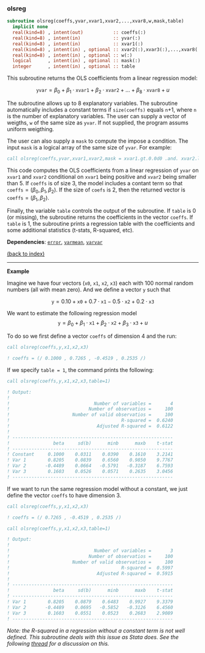 
### olsreg

```fortran
subroutine olsreg(coeffs,yvar,xvar1,xvar2,...,xvar8,w,mask,table)
  implicit none
  real(kind=8) , intent(out)           :: coeffs(:)
  real(kind=8) , intent(in)            :: yvar(:)
  real(kind=8) , intent(in)            :: xvar1(:)
  real(kind=8) , intent(in) , optional :: xvar2(:),xvar3(:),...,xvar8(:)
  real(kind=8) , intent(in) , optional :: w(:)     
  logical      , intent(in) , optional :: mask(:)
  integer      , intent(in) , optional :: table
```

This subroutine returns the OLS coefficients from a linear regression model:

$$\texttt{yvar} = \beta_0 + \beta_1 \cdot \texttt{xvar1} + \beta_2 \cdot\texttt{xvar2} + ... + \beta_8 \cdot\texttt{xvar8} + u$$

The subroutine allows up to 8 explanatory variables. The subroutine automatically includes a constant terms if ```size(coeffs)``` equals ```n```+1, where ```n``` is the number of explanatory variables. The user can supply a vector of weigths, ```w``` of the same size as ```yvar```. If not supplied, the program assums uniform weigthing.

The user can also supply a ```mask``` to compute the impose a condition. The input ```mask``` is a logical array of the same size of ```yvar```. For example:

```fortran
call olsreg(coeffs,yvar,xvar1,xvar2,mask = xvar1.gt.0.0d0 .and. xvar2.lt.5.0d0)
```

This code computes the OLS coefficients from a linear regression of ```yvar``` on ```xvar1``` and ```xvar2``` conditional on ```xvar1``` being positive and ```xvar2``` being smaller than 5. If ```coeffs``` is of size 3, the model includes a contant term so that $\texttt{coeffs} = (\beta_0,\beta_1,\beta_2)$. If the size of ```coefs``` is 2, then the returned vector is $\texttt{coeffs} = (\beta_1,\beta_2)$.

Finally, the variable ```table``` controls the output of the subroutine. If ```table``` is 0 (or missing), the subroutine returns the coefficients in the vector ```coeffs```. If ```table``` is 1, the subroutine prints a regression table with the coefficients and some additional statistics (t-stats, R-squared, etc).

**Dependencies**: [```error```](error.md), [```varmean```](varmean.md),  [```varvar```](varvar.md)

[(back to index)](../index.md)

---

**Example**

Imagine we have four vectors (```x0```, ```x1```, ```x2```, ```x3```) each with 100 normal random numbers (all with mean zero). And we define a vector ```y``` such that

$$\texttt{y} = 0.10 + \texttt{x0} + 0.7\cdot\texttt{x1} - 0.5\cdot \texttt{x2} + 0.2\cdot\texttt{x3}$$

We want to estimate the following regression model 
$$\texttt{y} = \beta_0 + \beta_1 \cdot \texttt{x1} + \beta_2 \cdot\texttt{x2} +  \beta_3 \cdot\texttt{x3} + u$$

To do so we first define a vector ```coeffs``` of dimension 4 and the run:

```fortran
call olsreg(coeffs,y,x1,x2,x3)

! coeffs = (/ 0.1000 , 0.7265 , -0.4519 , 0.2535 /)
```
If we specify ```table = 1```, the command prints the following:
```fortran
call olsreg(coeffs,y,x1,x2,x3,table=1)

! Output:
!
!                               Number of variables =       4
!                             Number of observatios =     100
!                       Number of valid observatios =     100
!                                         R-squared =  0.6240
!                                Adjusted R-squared =  0.6122
!   
! -----------------------------------------------------------
!                beta     sd(b)      minb      maxb    t-stat
! -----------------------------------------------------------
! Constant     0.1000    0.0311    0.0390    0.1610    3.2141
! Var 1        0.8205    0.0839    0.6560    0.9850    9.7767
! Var 2       -0.4489    0.0664   -0.5791   -0.3187    6.7593
! Var 3        0.1603    0.0526    0.0571    0.2635    3.0456
! -----------------------------------------------------------
```

If we want to run the same regression model without a constant, we just define the vector ```coeffs``` to have dimension 3. 

```fortran
call olsreg(coeffs,y,x1,x2,x3)

! coeffs = (/ 0.7265 , -0.4519 , 0.2535 /)

call olsreg(coeffs,y,x1,x2,x3,table=1)

! Output:
!   
!                               Number of variables =       3
!                             Number of observatios =     100
!                       Number of valid observatios =     100
!                                         R-squared =  0.5997
!                                Adjusted R-squared =  0.5915
!   
! -----------------------------------------------------------
!                beta     sd(b)      minb      maxb    t-stat
! -----------------------------------------------------------
! Var 1        0.8205    0.0879    0.6483    0.9927    9.3379
! Var 2       -0.4489    0.0695   -0.5852   -0.3126    6.4560
! Var 3        0.1603    0.0551    0.0523    0.2683    2.9089
! -----------------------------------------------------------
```
_Note: the R-squared in a regression without a constant term is not well defined. This subroutine deals with this issue as Stata does. See the following [thread](https://www.statalist.org/forums/forum/general-stata-discussion/general/1324612-problem-with-sst-and-ssr-formula-in-a-regression-without-constant) for a discussion on this._
